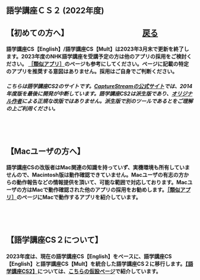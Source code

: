 ## 語学講座ＣＳ２ (2022年度)    
## 【初めての方へ】              　　　　　　　　　    [戻る](https://csreviser.github.io/CaptureStream2/) 
#### 語学講座CS【English】/語学講座CS【Mult】は2023年3月末で更新を終了します。2023年度のNHK語学講座を受講予定の方は他のアプリの採用をご検討ください。 [［類似アプリ］](https://csreviser.github.io/CS-English/CS2/application)のページも参考にしてください。ページに記載の特定のアプリを推奨する意図はありません。採用はご自身でご判断ください。 
##### こちらは語学講座CS2のサイトです。[CaptureStreamの公式サイト](https://ja.osdn.net/projects/capturestream/)では、2014年度版を最後に開発が中断しています。語学講座CS2は派生版であり、[オリジナル作者](https://github.com/CSReviser/CaptureStream/wiki/%E4%BD%9C%E8%80%85%E3%83%BB%E6%94%B9%E7%89%88%E8%80%85)による正規な改版ではありません。派生版で別のツールであるとをご理解の上ご利用ください。　         
## 　　　　
## 【Macユーザの方へ】　　
#### 語学講座CSの改版者はMac関連の知識を持っていず、実機環境も所有していませんので、Macintosh版は動作確認できていません。Macユーザの有志の方からの動作報告などの情報提供を頂いて、可能な範囲で対応しております。Macユーザの方はMacで動作確認された他のアプリの採用をお勧めします。[［類似アプリ］](https://csreviser.github.io/CS-English/CS2/application)のページにMacで動作するアプリを紹介しています。
## 　　　　
## 【語学講座CS２について】　
#### 2023年度は、現在の語学講座CS【English】をベースに、語学講座CS【English】と語学講座CS【Mult】を統合した語学講座CS２に移行します。[【語学講座CS2】](https://csreviser.github.io/CS-English/CS2/)については、[こちらの仮設ページ](https://csreviser.github.io/CS-English/CS2/)で紹介しています。
